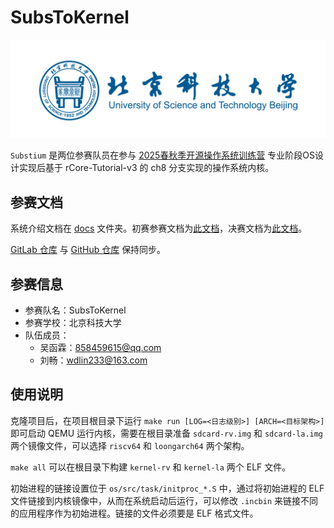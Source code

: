 # SubsToKernel

![USTB](./docs/img/USTB.jpg)

`Substium` 是两位参赛队员在参与 [2025春秋季开源操作系统训练营](https://opencamp.cn/os2edu/camp/2025spring) 专业阶段OS设计实现后基于 rCore-Tutorial-v3 的 ch8 分支实现的操作系统内核。
 
## 参赛文档

系统介绍文档在 [docs](./docs/) 文件夹。初赛参赛文档为[此文档](./docs/prel/初赛文档.md)，决赛文档为[此文档](./docs/final/决赛文档.md)。

[GitLab 仓库](https://gitlab.eduxiji.net/T202510008995695/oskernel2025-osrepo) 与 [GitHub 仓库](https://github.com/wdlin233/osrepo) 保持同步。

## 参赛信息

- 参赛队名：SubsToKernel
- 参赛学校：北京科技大学
- 队伍成员：
    - 吴函霖：[858459615@qq.com](mailto:858459615@qq.com)
    - 刘畅：[wdlin233@163.com](mailto:wdlin233@163.com)

## 使用说明

克隆项目后，在项目根目录下运行 `make run [LOG=<日志级别>] [ARCH=<目标架构>]` 即可启动 QEMU 运行内核，需要在根目录准备 `sdcard-rv.img` 和 `sdcard-la.img` 两个镜像文件，可以选择 `riscv64` 和 `loongarch64` 两个架构。

`make all` 可以在根目录下构建 `kernel-rv` 和 `kernel-la` 两个 ELF 文件。

初始进程的链接设置位于 `os/src/task/initproc_*.S` 中，通过将初始进程的 ELF 文件链接到内核镜像中，从而在系统启动后运行，可以修改 `.incbin` 来链接不同的应用程序作为初始进程。链接的文件必须要是 ELF 格式文件。